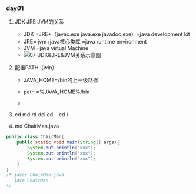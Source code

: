 ### day01

1. JDK JRE JVM的关系
   + JDK =JRE+（javac.exe java.exe javadoc.exe）=java development kit
   + JRE= jvm+java核心类库 =java runtime environment
   + JVM =java virtual Machine
   + ![07-JDK&JRE&JVM关系示意图](https://gitee.com/tai-xiaopeng/image/raw/master//image/java/07-JDK&JRE&JVM%E5%85%B3%E7%B3%BB%E7%A4%BA%E6%84%8F%E5%9B%BE.png)

2. 配置PATH（win）

   + JAVA_HOME=/bin的上一级路径

   + path =%JAVA_HOME%/bin
   + 

3. cd md rd del cd .. cd / 
4. md ChairMan.java

```java
public class ChairMan{
    public static void main(String[] args){
        System.out.println("xxx");
        System.out.println("xxx");
        System.out.println("xxx");
    }
}
/* javac ChairMan.java
   java ChairMan
*/
```

 